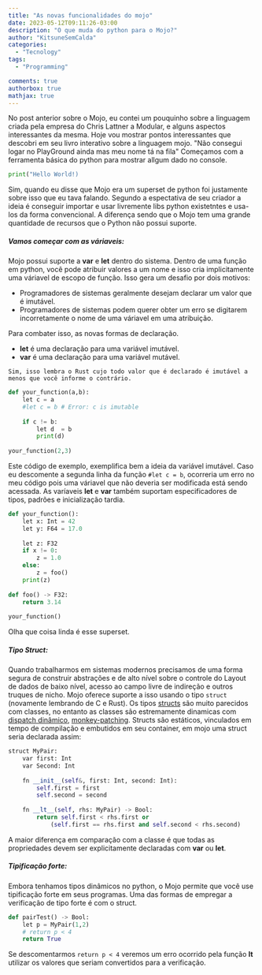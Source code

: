 ```yaml
---
title: "As novas funcionalidades do mojo"
date: 2023-05-12T09:11:26-03:00
description: "O que muda do python para o Mojo?"
author: "KitsuneSemCalda"
categories:
  - "Tecnology"
tags:
  - "Programming"

comments: true
authorbox: true
mathjax: true
---
```


No post anterior sobre o Mojo, eu contei um pouquinho sobre a linguagem criada pela empresa do Chris Lattner a Modular, e alguns aspectos interessantes da mesma. 
Hoje vou mostrar pontos interessantes que descobri em seu livro interativo sobre a linguagem mojo. "Não consegui logar no PlayGround ainda mas meu nome tá na fila"
Começamos com a ferramenta básica do python para mostrar allgum dado no console.

```python
print("Hello World!)
```

Sim, quando eu disse que Mojo era um superset de python foi justamente sobre isso que eu tava falando. Segundo a espectativa de seu criador a ideia é conseguir importar e usar livremente libs python existetntes e usa-los da forma convencional.
A diferença sendo que o Mojo tem uma grande quantidade de recursos que o Python não possui suporte.

##### Vamos começar com as váriaveis:

Mojo possui suporte a **var** e **let** dentro do sistema.
Dentro de uma função em python, você pode atribuir valores a um nome e isso cria implicitamente uma váriavel de escopo de função.
Isso gera um desafio por dois motivos:

- Programadores de sistemas geralmente desejam declarar um valor que é imutável.
- Programadores de sistemas podem querer obter um erro se digitarem incorretamente o nome de uma váriavel em uma atribuição.

Para combater isso, as novas formas de declaração.

- **let** é uma declaração para uma variável imutável.
- **var** é uma declaração para uma variável mutável.

`Sim, isso lembra o Rust cujo todo valor que é declarado é imutável a menos que você informe o contrário.`

```python
def your_function(a,b):
	let c = a 
	#let c = b # Error: c is imutable
	
	if c != b:
		let d  = b
		print(d)
		
your_function(2,3)
```

Este código de exemplo, exemplifica bem a ideia da variável imutável. Caso eu descomente a segunda linha da função `#let c = b`, ocorreria um erro no meu código pois uma váriavel que não deveria ser modificada está sendo acessada.
As varíaveis **let** e **var** também suportam especificadores de tipos, padrões e inicialização tardia.

```python
def your_function():
	let x: Int = 42
	let y: F64 = 17.0
	
	let z: F32
	if x != 0:
		z = 1.0
	else:
		z = foo()
	print(z)
	
def foo() -> F32:
	return 3.14
	
your_function()
```

Olha que coisa linda é  esse superset.

##### Tipo Struct:

Quando trabalharmos em sistemas modernos precisamos de uma forma segura de construir abstrações e de alto nível sobre o controle do Layout de dados de baixo nível, acesso ao campo livre de indireção e outros truques de nicho. Mojo oferece suporte a isso usando o tipo `struct` (novamente lembrando de C e Rust).
Os tipos [structs](https://en.wikipedia.org/wiki/Struct_(C_programming_language)) são muito parecidos com classes, no entanto as classes são estremamente dinamicas com [dispatch dinâmico](https://pt.wikipedia.org/wiki/Liga%C3%A7%C3%A3o_din%C3%A2mica_(programa%C3%A7%C3%A3o_orientada_a_objetos)), [monkey-patching](https://en.wikipedia.org/wiki/Monkey_patch).
Structs são estáticos, vinculados em tempo de compilação e embutidos em seu container, em mojo uma struct seria declarada assim:

```python
struct MyPair:
	var first: Int
	var Second: Int
	
	fn __init__(self&, first: Int, second: Int):
		self.first = first
		self.second = second
		
	fn __lt__(self, rhs: MyPair) -> Bool:
		return self.first < rhs.first or
			(self.first == rhs.first and self.second < rhs.second)
```

A maior diferença em comparação com a classe é que todas as propriedades devem ser explicitamente declaradas com **var** ou **let**.

##### Tipificação forte:

Embora tenhamos tipos dinâmicos no python, o Mojo permite que você use tipificação forte em seus programas.
Uma das formas de empregar a verificação de tipo forte é com o struct.

```python
def pairTest() -> Bool:
	let p = MyPair(1,2)
	# return p < 4
	return True
```

Se descomentarmos `return p < 4` veremos um erro ocorrido pela função __lt__ utilizar os valores que seriam convertidos para a verificação. 
